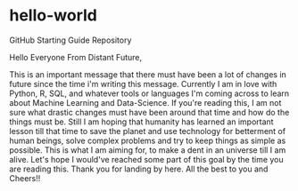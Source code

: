 # hello-world
GitHub Starting Guide Repository

Hello Everyone From Distant Future,

This is an important message that there must have been a lot of changes in future since the time i'm writing this message. 
Currently I am in love with Python, R, SQL, and whatever tools or languages I'm coming across to learn about Machine Learning and Data-Science. 
If you're reading this, I am not sure what drastic changes must have been around that time and how do the things must be. Still I am hoping that humanity has learned an important lesson till that time to save the planet and use technology for betterment of human beings, solve complex problems and try to keep things as simple as possible. 
This is what I am aiming for, to make a dent in an universe till I am alive. Let's hope I would've reached some part of this goal by the time you are reading this. Thank you for landing by here. All the best to you and Cheers!!
